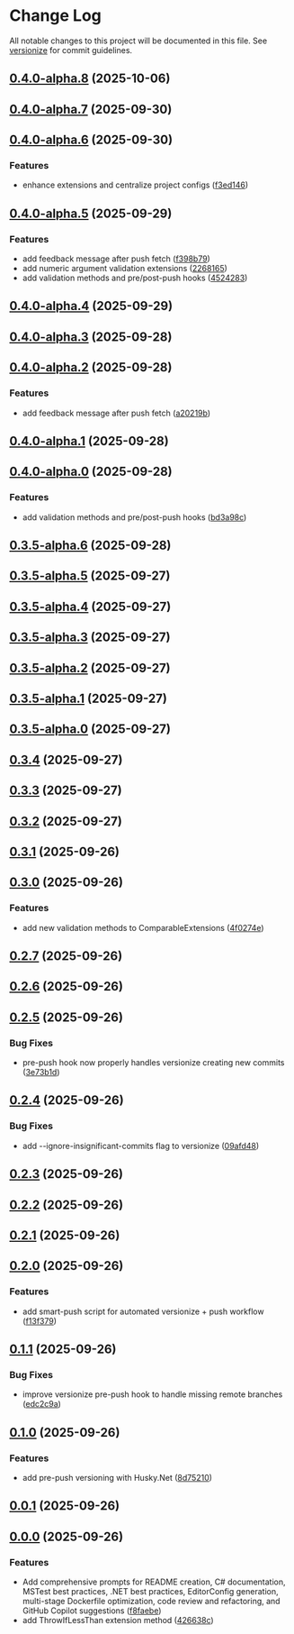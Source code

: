 # Change Log

All notable changes to this project will be documented in this file. See [versionize](https://github.com/versionize/versionize) for commit guidelines.

<a name="0.4.0-alpha.8"></a>
## [0.4.0-alpha.8](https://www.github.com/jlbarreda/dev-elf/releases/tag/v0.4.0-alpha.8) (2025-10-06)

<a name="0.4.0-alpha.7"></a>
## [0.4.0-alpha.7](https://www.github.com/jlbarreda/dev-elf/releases/tag/v0.4.0-alpha.7) (2025-09-30)

<a name="0.4.0-alpha.6"></a>
## [0.4.0-alpha.6](https://www.github.com/jlbarreda/dev-elf/releases/tag/v0.4.0-alpha.6) (2025-09-30)

### Features

* enhance extensions and centralize project configs ([f3ed146](https://www.github.com/jlbarreda/dev-elf/commit/f3ed146c989fb6612e9e70bcb2a9c24481260181))

<a name="0.4.0-alpha.5"></a>
## [0.4.0-alpha.5](https://www.github.com/jlbarreda/dev-elf/releases/tag/v0.4.0-alpha.5) (2025-09-29)

### Features

* add feedback message after push fetch ([f398b79](https://www.github.com/jlbarreda/dev-elf/commit/f398b79b26b18b0884d69cdc58c3b4ff3256747f))
* add numeric argument validation extensions ([2268165](https://www.github.com/jlbarreda/dev-elf/commit/22681655a549a22ebb27a79ca6bdf3268a24e375))
* add validation methods and pre/post-push hooks ([4524283](https://www.github.com/jlbarreda/dev-elf/commit/452428300b1fcfcfad98922f6dc08ff4bfb8143f))

<a name="0.4.0-alpha.4"></a>
## [0.4.0-alpha.4](https://www.github.com/jlbarreda/dev-elf/releases/tag/v0.4.0-alpha.4) (2025-09-29)

<a name="0.4.0-alpha.3"></a>
## [0.4.0-alpha.3](https://www.github.com/jlbarreda/dev-elf/releases/tag/v0.4.0-alpha.3) (2025-09-28)

<a name="0.4.0-alpha.2"></a>
## [0.4.0-alpha.2](https://www.github.com/jlbarreda/dev-elf/releases/tag/v0.4.0-alpha.2) (2025-09-28)

### Features

* add feedback message after push fetch ([a20219b](https://www.github.com/jlbarreda/dev-elf/commit/a20219bf8665c7adeef7a44f0306b44770cd13c9))

<a name="0.4.0-alpha.1"></a>
## [0.4.0-alpha.1](https://www.github.com/jlbarreda/dev-elf/releases/tag/v0.4.0-alpha.1) (2025-09-28)

<a name="0.4.0-alpha.0"></a>
## [0.4.0-alpha.0](https://www.github.com/jlbarreda/dev-elf/releases/tag/v0.4.0-alpha.0) (2025-09-28)

### Features

* add validation methods and pre/post-push hooks ([bd3a98c](https://www.github.com/jlbarreda/dev-elf/commit/bd3a98ceb59525bc04c4fc2d4031d26f35652b7d))

<a name="0.3.5-alpha.6"></a>
## [0.3.5-alpha.6](https://www.github.com/jlbarreda/dev-elf/releases/tag/v0.3.5-alpha.6) (2025-09-28)

<a name="0.3.5-alpha.5"></a>
## [0.3.5-alpha.5](https://www.github.com/jlbarreda/dev-elf/releases/tag/v0.3.5-alpha.5) (2025-09-27)

<a name="0.3.5-alpha.4"></a>
## [0.3.5-alpha.4](https://www.github.com/jlbarreda/dev-elf/releases/tag/v0.3.5-alpha.4) (2025-09-27)

<a name="0.3.5-alpha.3"></a>
## [0.3.5-alpha.3](https://www.github.com/jlbarreda/dev-elf/releases/tag/v0.3.5-alpha.3) (2025-09-27)

<a name="0.3.5-alpha.2"></a>
## [0.3.5-alpha.2](https://www.github.com/jlbarreda/dev-elf/releases/tag/v0.3.5-alpha.2) (2025-09-27)

<a name="0.3.5-alpha.1"></a>
## [0.3.5-alpha.1](https://www.github.com/jlbarreda/dev-elf/releases/tag/v0.3.5-alpha.1) (2025-09-27)

<a name="0.3.5-alpha.0"></a>
## [0.3.5-alpha.0](https://www.github.com/jlbarreda/dev-elf/releases/tag/v0.3.5-alpha.0) (2025-09-27)

<a name="0.3.4"></a>
## [0.3.4](https://www.github.com/jlbarreda/dev-elf/releases/tag/v0.3.4) (2025-09-27)

<a name="0.3.3"></a>
## [0.3.3](https://www.github.com/jlbarreda/dev-elf/releases/tag/v0.3.3) (2025-09-27)

<a name="0.3.2"></a>
## [0.3.2](https://www.github.com/jlbarreda/dev-elf/releases/tag/v0.3.2) (2025-09-27)

<a name="0.3.1"></a>
## [0.3.1](https://www.github.com/jlbarreda/dev-elf/releases/tag/v0.3.1) (2025-09-26)

<a name="0.3.0"></a>
## [0.3.0](https://www.github.com/jlbarreda/dev-elf/releases/tag/v0.3.0) (2025-09-26)

### Features

* add new validation methods to ComparableExtensions ([4f0274e](https://www.github.com/jlbarreda/dev-elf/commit/4f0274e8b2189d5dcf26a63e2774050f0a09e7da))

<a name="0.2.7"></a>
## [0.2.7](https://www.github.com/jlbarreda/dev-elf/releases/tag/v0.2.7) (2025-09-26)

<a name="0.2.6"></a>
## [0.2.6](https://www.github.com/jlbarreda/dev-elf/releases/tag/v0.2.6) (2025-09-26)

<a name="0.2.5"></a>
## [0.2.5](https://www.github.com/jlbarreda/dev-elf/releases/tag/v0.2.5) (2025-09-26)

### Bug Fixes

* pre-push hook now properly handles versionize creating new commits ([3e73b1d](https://www.github.com/jlbarreda/dev-elf/commit/3e73b1db872a6b56ef55f65bfe1931cabc99eb54))

<a name="0.2.4"></a>
## [0.2.4](https://www.github.com/jlbarreda/dev-elf/releases/tag/v0.2.4) (2025-09-26)

### Bug Fixes

* add --ignore-insignificant-commits flag to versionize ([09afd48](https://www.github.com/jlbarreda/dev-elf/commit/09afd484c065660acd69fb94fb595224706aa636))

<a name="0.2.3"></a>
## [0.2.3](https://www.github.com/jlbarreda/dev-elf/releases/tag/v0.2.3) (2025-09-26)

<a name="0.2.2"></a>
## [0.2.2](https://www.github.com/jlbarreda/dev-elf/releases/tag/v0.2.2) (2025-09-26)

<a name="0.2.1"></a>
## [0.2.1](https://www.github.com/jlbarreda/dev-elf/releases/tag/v0.2.1) (2025-09-26)

<a name="0.2.0"></a>
## [0.2.0](https://www.github.com/jlbarreda/dev-elf/releases/tag/v0.2.0) (2025-09-26)

### Features

* add smart-push script for automated versionize + push workflow ([f13f379](https://www.github.com/jlbarreda/dev-elf/commit/f13f379a740240789ec50d55d8288e95eba9ecd6))

<a name="0.1.1"></a>
## [0.1.1](https://www.github.com/jlbarreda/dev-elf/releases/tag/v0.1.1) (2025-09-26)

### Bug Fixes

* improve versionize pre-push hook to handle missing remote branches ([edc2c9a](https://www.github.com/jlbarreda/dev-elf/commit/edc2c9a1293df750c9905e2b564ee9d0f420007f))

<a name="0.1.0"></a>
## [0.1.0](https://www.github.com/jlbarreda/dev-elf/releases/tag/v0.1.0) (2025-09-26)

### Features

* add pre-push versioning with Husky.Net ([8d75210](https://www.github.com/jlbarreda/dev-elf/commit/8d752102b0ce0cb161dba5a8e6fa361c27a41210))

<a name="0.0.1"></a>
## [0.0.1](https://www.github.com/jlbarreda/dev-elf/releases/tag/v0.0.1) (2025-09-26)

<a name="0.0.0"></a>
## [0.0.0](https://www.github.com/jlbarreda/dev-elf/releases/tag/v0.0.0) (2025-09-26)

### Features

* Add comprehensive prompts for README creation, C# documentation, MSTest best practices, .NET best practices, EditorConfig generation, multi-stage Dockerfile optimization, code review and refactoring, and GitHub Copilot suggestions ([f8faebe](https://www.github.com/jlbarreda/dev-elf/commit/f8faebe0f3bb08c5588b846cdea6fef7287d716d))
* add ThrowIfLessThan<T> extension method ([426638c](https://www.github.com/jlbarreda/dev-elf/commit/426638c458a73d5ce9742676fe8cd49cabdb8153))


